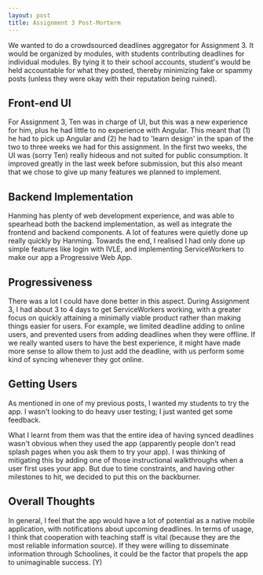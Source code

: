 ```yaml
---
layout: post
title: Assignment 3 Post-Morterm
---
```


We wanted to do a crowdsourced deadlines aggregator for Assignment 3. It would be organized by modules, with students contributing deadlines for individual modules. By tying it to their school accounts, student's would be held accountable for what they posted, thereby minimizing fake or spammy posts (unless they were okay with their reputation being ruined). 

## Front-end UI
For Assignment 3, Ten was in charge of UI, but this was a new experience for him, plus he had little to no experience with Angular. This meant that (1) he had to pick up Angular and (2) he had to 'learn design' in the span of the two to three weeks we had for this assignment. In the first two weeks, the UI was (sorry Ten) really hideous and not suited for public consumption. It improved greatly in the last week before submission, but this also meant that we chose to give up many features we planned to implement.

## Backend Implementation
Hanming has plenty of web development experience, and was able to spearhead both the backend implementation, as well as integrate the frontend and backend components. A lot of features were quietly done up really quickly by Hanming. Towards the end, I realised I had only done up simple features like login with IVLE, and implementing ServiceWorkers to make our app a Progressive Web App.

## Progressiveness
There was a lot I could have done better in this aspect. During Assignment 3, I had about 3 to 4 days to get ServiceWorkers working, with a greater focus on quickly attaining a minimally viable product rather than making things easier for users. For example, we limited deadline adding to online users, and prevented users from adding deadlines when they were offline. If we really wanted users to have the best experience, it might have made more sense to allow them to just add the deadline, with us perform some kind of syncing whenever they got online.

## Getting Users
As mentioned in one of my previous posts, I wanted my students to try the app. I wasn't looking to do heavy user testing; I just wanted get some feedback. 

What I learnt from them was that the entire idea of having synced deadlines wasn't obvious when they used the app (apparently people don't read splash pages when you ask them to try your app). I was thinking of mitigating this by adding one of those instructional walkthroughs when a user first uses your app. But due to time constraints, and having other milestones to hit, we decided to put this on the backburner. 

## Overall Thoughts
In general, I feel that the app would have a lot of potential as a native mobile application, with notifications about upcoming deadlines. In terms of usage, I think that cooperation with teaching staff is vital (because they are the most reliable information source). If they were willing to disseminate information through Schoolines, it could be the factor that propels the app to unimaginable success. (Y)